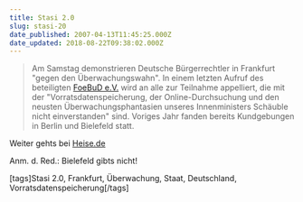 ```yaml
---
title: Stasi 2.0
slug: stasi-20
date_published: 2007-04-13T11:45:25.000Z
date_updated: 2018-08-22T09:38:02.000Z
---
```


> Am Samstag demonstrieren Deutsche Bürgerrechtler in Frankfurt "gegen den Überwachungswahn". In einem letzten Aufruf des beteiligten [FoeBuD e.V.](http://www.foebud.org/datenschutz-buergerrechte/vorratsdatenspeicherung/demonstration-in-frankfurt-freiheit-statt-angst-gegen-ueberwachungswahn) wird an alle zur Teilnahme appelliert, die mit der "Vorratsdatenspeicherung, der Online-Durchsuchung und den neusten Überwachungsphantasien unseres Innenministers Schäuble nicht einverstanden" sind. Voriges Jahr fanden bereits Kundgebungen in Berlin und Bielefeld statt.

 Weiter gehts bei [Heise.de](http://www.heise.de/newsticker/meldung/88165/)

Anm. d. Red.: Bielefeld gibts nicht!

[tags]Stasi 2.0, Frankfurt, Überwachung, Staat, Deutschland, Vorratsdatenspeicherung[/tags]
